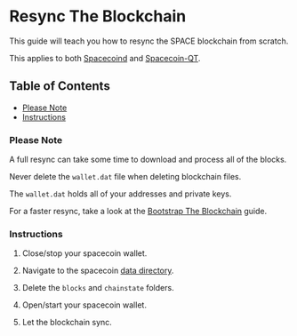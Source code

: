 # Resync The Blockchain

This guide will teach you how to resync the SPACE blockchain from scratch.

This applies to both [Spacecoind](https://github.com/spaceworksco/spacecoin) and [Spacecoin-QT](https://spacecoin.network/#wallets).

## Table of Contents

- [Please Note](#Please-Note)
- [Instructions](#Instructions)

### Please Note

A full resync can take some time to download and process all of the blocks.

Never delete the `wallet.dat` file when deleting blockchain files.

The `wallet.dat` holds all of your addresses and private keys.

For a faster resync, take a look at the [Bootstrap The Blockchain](Bootstrap-The-Blockchain.md) guide.

### Instructions

1. Close/stop your spacecoin wallet.

2. Navigate to the spacecoin [data directory](Find-Data-Directory.md).

3. Delete the `blocks` and `chainstate` folders.

4. Open/start your spacecoin wallet.

5. Let the blockchain sync.
